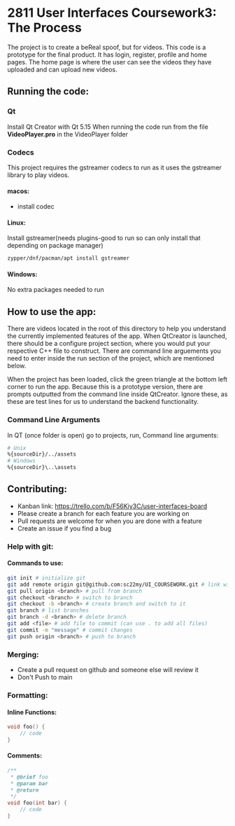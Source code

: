 # 2811 User Interfaces Coursework3: The Process
The project is to create a beReal spoof, but for videos.
This code is a prototype for the final product. It has login, register, profile and home pages. The home page is where the user can see the videos they have uploaded and can upload new videos.

## Running the code:
### Qt
Install Qt Creator with Qt 5.15
When running the code run from the file **VideoPlayer.pro** in the VideoPlayer folder

### Codecs
This project requires the gstreamer codecs to run as it uses the gstreamer library to play videos.
#### macos:
- install codec

#### Linux: 
Install gstreamer(needs plugins-good to run so can only install that depending on package manager)
```bash
zypper/dnf/pacman/apt install gstreamer
```
#### Windows:
No extra packages needed to run

## How to use the app:
There are videos located in the root of this directory to help you understand the currently implemented features of the app. When QtCreator is launched, there should be a configure project section, where you would put your respective C++ file to construct. There are command line arguements you need to enter inside the run section of the project, which are mentioned below.

When the project has been loaded, click the green triangle at the bottom left corner to run the app. Because this is a prototype version, there are prompts outputted from the command line inside QtCreator. Ignore these, as these are test lines for us to understand the backend functionality.

### Command Line Arguments
In QT (once folder is open) go to projects, run, Command line arguments:
```bash
# Unix
%{sourceDir}/../assets
# Windows
%{sourceDir}\..\assets
```

## Contributing:
- Kanban link: https://trello.com/b/F56Kiy3C/user-interfaces-board
- Please create a branch for each feature you are working on
- Pull requests are welcome for when you are done with a feature
- Create an issue if you find a bug

### Help with git:
#### Commands to use:
```bash
git init # initialize git
git add remote origin git@github.com:sc22my/UI_COURSEWORK.git # link with ssh
git pull origin <branch> # pull from branch
git checkout <branch> # switch to branch
git checkout -b <branch> # create branch and switch to it
git branch # list branches
git branch -d <branch> # delete branch
git add <file> # add file to commit (can use . to add all files)
git commit -m "message" # commit changes
git push origin <branch> # push to branch
```
### Merging:
- Create a pull request on github and someone else will review it  
- Don't Push to main

### Formatting:
#### Inline Functions:
```cpp
void foo() {
    // code
}
```
#### Comments:
```cpp
/**
 * @brief foo
 * @param bar
 * @return
 */
void foo(int bar) {
    // code
}
```
